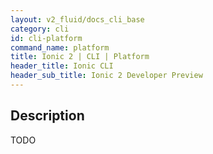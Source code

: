 ```yaml
---
layout: v2_fluid/docs_cli_base
category: cli
id: cli-platform
command_name: platform
title: Ionic 2 | CLI | Platform
header_title: Ionic CLI
header_sub_title: Ionic 2 Developer Preview
---
```


## Description

TODO